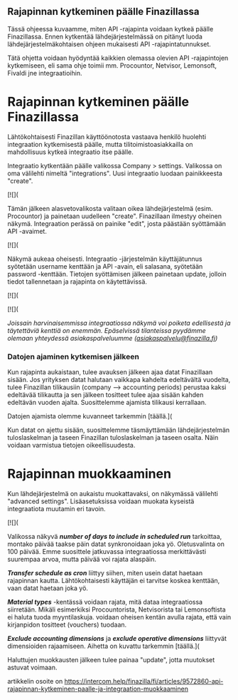 ## Rajapinnan kytkeminen päälle Finazillassa

Tässä ohjeessa kuvaamme, miten API -rajapinta voidaan kytkeä päälle Finazillassa. Ennen kytkentää lähdejärjestelmässä on pitänyt luoda lähdejärjestelmäkohtaisen ohjeen mukaisesti API -rajapintatunnukset.

Tätä ohjetta voidaan hyödyntää kaikkien olemassa olevien API -rajapintojen kytkemiseen, eli sama ohje toimii mm. Procountor, Netvisor, Lemonsoft, Fivaldi jne integraatioihin.

# Rajapinnan kytkeminen päälle Finazillassa

Lähtökohtaisesti Finazillan käyttöönotosta vastaava henkilö huolehti integraation kytkemisestä päälle, mutta tilitoimistoasiakkailla on mahdollisuus kytkeä integraatio itse päälle.

Integraatio kytkentään päälle valikossa Company > settings. Valikossa on oma välilehti nimeltä "integrations". Uusi integraatio luodaan painikkeesta "create".

[![](

Tämän jälkeen alasvetovalikosta valitaan oikea lähdejärjestelmä (esim. Procountor) ja painetaan uudelleen "create". Finazillaan ilmestyy oheinen näkymä. Integraation perässä on painike "edit", josta päästään syöttämään API -avaimet.

[![](

Näkymä aukeaa oheisesti. Integraatio -järjestelmän käyttäjätunnus syötetään username kenttään ja API -avain, eli salasana, syötetään password -kenttään. Tietojen syöttämisen jälkeen painetaan update, jolloin tiedot tallennetaan ja rajapinta on käytettävissä.

[![](

[![](

*Joissain harvinaisemmissa integraatiossa näkymä voi poiketa edellisestä ja täytettäviä kenttiä on enemmän. Epäselvissä tilanteissa pyydämme olemaan yhteydessä asiakaspalveluumme ([asiakaspalvelu@finazilla.fi](mailto:asiakaspalvelu@finazilla.fi))*

### Datojen ajaminen kytkemisen jälkeen

Kun rajapinta aukaistaan, tulee avauksen jälkeen ajaa datat Finazillaan sisään. Jos yrityksen datat halutaan vaikkapa kahdelta edeltävältä vuodelta, tulee Finazillan tilikausiin (company --> accounting periods) perustaa kaksi edeltävää tilikautta ja sen jälkeen tositteet tulee ajaa sisään kahden edeltävän vuoden ajalta. Suosittelemme ajamista tilikausi kerrallaan.

Datojen ajamista olemme kuvanneet tarkemmin [täällä.]( 

Kun datat on ajettu sisään, suosittelemme täsmäyttämään lähdejärjestelmän tuloslaskelman ja taseen Finazillan tuloslaskelman ja taseen osalta. Näin voidaan varmistua tietojen oikeellisuudesta.

# Rajapinnan muokkaaminen

Kun lähdejärjestelmä on aukaistu muokattavaksi, on näkymässä välilehti "advanced settings". Lisäasetuksissa voidaan muokata kyseistä integraatiota muutamin eri tavoin.

[![](

Valikossa näkyvä ***number of days to include in scheduled run*** tarkoittaa, montako päivää taakse päin datat synkronoidaan joka yö. Oletusvalinta on 100 päivää. Emme suosittele jatkuvassa integraatiossa merkittävästi suurempaa arvoa, mutta päivää voi rajata alaspäin.

***Transfer schedule as cron*** liittyy siihen, miten usein datat haetaan rajapinnan kautta. Lähtökohtaisesti käyttäjän ei tarvitse koskea kenttään, vaan datat haetaan joka yö.

***Material types*** -kentässä voidaan rajata, mitä dataa integraatiossa siirretään. Mikäli esimerkiksi Procountorista, Netvisorista tai Lemonsoftista ei haluta tuoda myyntilaskuja. voidaan oheisen kentän avulla rajata, että vain kirjanpidon tositteet (vouchers) tuodaan.

***Exclude accounting dimensions*** ja ***exclude operative dimensions*** liittyvät dimensioiden rajaamiseen. Aihetta on kuvattu tarkemmin [täällä.]( 

Haluttujen muokkausten jälkeen tulee painaa "update", jotta muutokset astuvat voimaan.



artikkelin osoite on https://intercom.help/finazilla/fi/articles/9572860-api-rajapinnan-kytkeminen-paalle-ja-integraation-muokkaaminen

